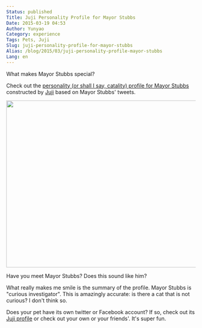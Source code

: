 ```yaml
---
Status: published
Title: Juji Personality Profile for Mayor Stubbs
Date: 2015-03-19 04:53
Author: Yunyao
Category: experience
Tags: Pets, Juji
Slug: juji-personality-profile-for-mayor-stubbs
Alias: /blog/2015/03/juji-personality-profile-mayor-stubbs
Lang: en
---
```


What makes Mayor Stubbs special?

Check out the [personality (or shall I say, catality) profile for Mayor Stubbs](https://juji.io/me/mayorstubbs/basic) constructed by [Juji](https://juji.io) based on Mayor Stubbs' tweets.

[<img src="https://farm8.staticflickr.com/7284/16834543076_c586586022_c.jpg" width="656" height="443" />](https://juji.io/me/mayorstubbs/basic)

Have you meet Mayor Stubbs? Does this sound like him?

What really makes me smile is the summary of the profile. Mayor Stubbs is "curious investigator". This is amazingly accurate: is there a cat that is not curious? I don't think so.

Does your pet have its own twitter or Facebook account? If so, check out its [Juji profile](https://juji.io) or check out your own or your friends'. It's super fun.
